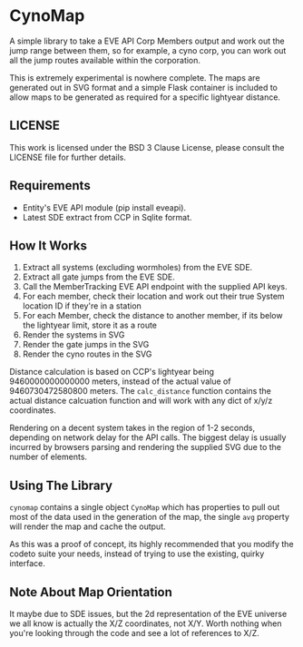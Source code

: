CynoMap
=======

A simple library to take a EVE API Corp Members output and work out the jump range between them, so for example, a cyno corp, you can work out all the jump routes available within the corporation.

This is extremely experimental is nowhere complete. The maps are generated out in SVG format and a simple Flask container is included to allow maps to be generated as required for a specific lightyear distance.

LICENSE
-------

This work is licensed under the BSD 3 Clause License, please consult the LICENSE file for further details.

Requirements
------------

* Entity's EVE API module (pip install eveapi).
* Latest SDE extract from CCP in Sqlite format.

How It Works
------------

1. Extract all systems (excluding wormholes) from the EVE SDE.
2. Extract all gate jumps from the EVE SDE.
3. Call the MemberTracking EVE API endpoint with the supplied API keys.
4. For each member, check their location and work out their true System location ID if they're in a station
5. For each Member, check the distance to another member, if its below the lightyear limit, store it as a route
6. Render the systems in SVG
7. Render the gate jumps in the SVG
8. Render the cyno routes in the SVG

Distance calculation is based on CCP's lightyear being 9460000000000000 meters, instead of the actual value of 9460730472580800 meters. The `calc_distance` function contains the actual distance calcuation function and will work with any dict of x/y/z coordinates.

Rendering on a decent system takes in the region of 1-2 seconds, depending on network delay for the API calls. The biggest delay is usually incurred by browsers parsing and rendering the supplied SVG due to the number of elements.

Using The Library
-----------------

`cynomap` contains a single object `CynoMap` which has properties to pull out most of the data used in the generation of the map, the single `avg` property will render the map and cache the output.

As this was a proof of concept, its highly recommended that you modify the codeto suite your needs, instead of trying to use the existing, quirky interface.


Note About Map Orientation
--------------------------

It maybe due to SDE issues, but the 2d representation of the EVE universe we all know is actually the X/Z coordinates, not X/Y. Worth nothing when you're looking through the code and see a lot of references to X/Z.
